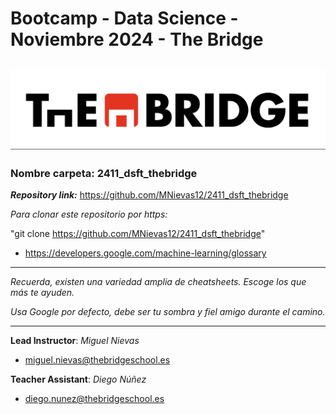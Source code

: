 # Bootcamp - Data Science - Noviembre 2024 - The Bridge


![The Bridge](./1-Fundamentals\Hundir_la_flota\img\TheBridge_logo.png)
----------

### **Nombre carpeta**: 2411_dsft_thebridge

***Repository link:*** https://github.com/MNievas12/2411_dsft_thebridge

*Para clonar este repositorio por https:*

"git clone https://github.com/MNievas12/2411_dsft_thebridge"

- https://developers.google.com/machine-learning/glossary


---------

*Recuerda, existen una variedad amplia de cheatsheets. Escoge los que más te ayuden.*

*Usa Google por defecto, debe ser tu sombra y fiel amigo durante el camino.*

---------

**Lead Instructor**: *Miguel Nievas*

- miguel.nievas@thebridgeschool.es

**Teacher Assistant**: *Diego Núñez*

- diego.nunez@thebridgeschool.es